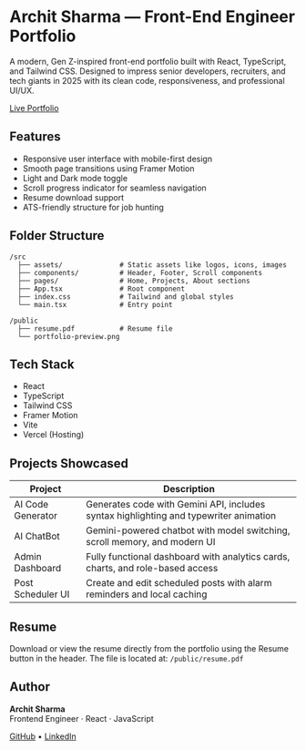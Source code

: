 # Archit Sharma — Front-End Engineer Portfolio

A modern, Gen Z-inspired front-end portfolio built with React, TypeScript, and Tailwind CSS. Designed to impress senior developers, recruiters, and tech giants in 2025 with its clean code, responsiveness, and professional UI/UX.

[Live Portfolio](https://portfolio-archit-three.vercel.app/)

## Features

- Responsive user interface with mobile-first design
- Smooth page transitions using Framer Motion
- Light and Dark mode toggle
- Scroll progress indicator for seamless navigation
- Resume download support
- ATS-friendly structure for job hunting

## Folder Structure

```
/src
  ├── assets/              # Static assets like logos, icons, images
  ├── components/          # Header, Footer, Scroll components
  ├── pages/               # Home, Projects, About sections
  ├── App.tsx              # Root component
  ├── index.css            # Tailwind and global styles
  └── main.tsx             # Entry point

/public
  ├── resume.pdf           # Resume file
  └── portfolio-preview.png
```

## Tech Stack

- React
- TypeScript
- Tailwind CSS
- Framer Motion
- Vite
- Vercel (Hosting)

## Projects Showcased

| Project | Description |
|--------|-------------|
| AI Code Generator | Generates code with Gemini API, includes syntax highlighting and typewriter animation |
| AI ChatBot | Gemini-powered chatbot with model switching, scroll memory, and modern UI |
| Admin Dashboard | Fully functional dashboard with analytics cards, charts, and role-based access |
| Post Scheduler UI | Create and edit scheduled posts with alarm reminders and local caching |

## Resume

Download or view the resume directly from the portfolio using the Resume button in the header. The file is located at: `/public/resume.pdf`

## Author

**Archit Sharma**  
Frontend Engineer · React · JavaScript

[GitHub](https://github.com/archit-react) • [LinkedIn](https://linkedin.com/in/archit-react)
